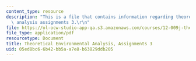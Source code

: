 ```yaml
---
content_type: resource
description: "This is a file that contains information regarding theoretical environmental\
  \ analysis assignments 3.\r\n"
file: https://ol-ocw-studio-app-qa.s3.amazonaws.com/courses/12-009j-theoretical-environmental-analysis-spring-2015/05ed8bc66b42bb5aa7e8b63829ddb205_MIT12_009JS15_pset3.pdf
file_type: application/pdf
resourcetype: Document
title: Theoretical Environmental Analysis, Assignments 3
uid: 05ed8bc6-6b42-bb5a-a7e8-b63829ddb205
---
```

